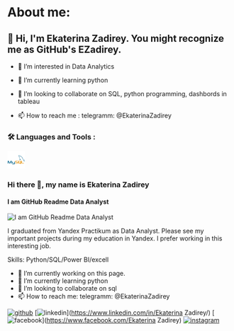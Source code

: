 # About me:
## 👋 Hi, I'm Ekaterina Zadirey. You might recognize me as GitHub's EZadirey.

- 👀 I’m interested in Data Analytics
- 🌱 I’m currently learning python

- 💞️ I’m looking to collaborate on SQL, python programming, dashbords in tableau
- 📫 How to reach me : telegramm: @EkaterinaZadirey

<!---
EZadirey/EZadirey is a ✨ special ✨ repository because its `README.md` (this file) appears on your GitHub profile.
You can click the Preview link to take a look at your changes.
--->
### :hammer_and_wrench: Languages and Tools :
 <img src="https://github.com/devicons/devicon/blob/master/icons/mysql/mysql-original-wordmark.svg" title="MySQL"  alt="MySQL" width="40" height="40"/>&nbsp;
 
### Hi there 👋, my name is Ekaterina Zadirey
#### I am GitHub Readme Data Analyst
![I am GitHub Readme Data Analyst](https://arturssmirnovs.github.io/github-profile-readme-generator/images/banner.png)

I graduated from Yandex Practikum as Data Analyst. Please see my important projects during my education in Yandex. I prefer working in this interesting job.

Skills: Python/SQL/Power BI/excell

- 🔭 I’m currently working on this page. 
- 🌱 I’m currently learning python 
- 👯 I’m looking to collaborate on sql 
- 📫 How to reach me: telegramm: @EkaterinaZadirey 


[<img src='https://cdn.jsdelivr.net/npm/simple-icons@3.0.1/icons/github.svg' alt='github' height='40'>](https://github.com/EZadirey)  [<img src='https://cdn.jsdelivr.net/npm/simple-icons@3.0.1/icons/linkedin.svg' alt='linkedin' height='40'>](https://www.linkedin.com/in/Ekaterina Zadirey/)  [<img src='https://cdn.jsdelivr.net/npm/simple-icons@3.0.1/icons/facebook.svg' alt='facebook' height='40'>](https://www.facebook.com/Ekaterina Zadirey)  [<img src='https://cdn.jsdelivr.net/npm/simple-icons@3.0.1/icons/instagram.svg' alt='instagram' height='40'>](https://www.instagram.com/Ekaterina_Zadirey/)  

